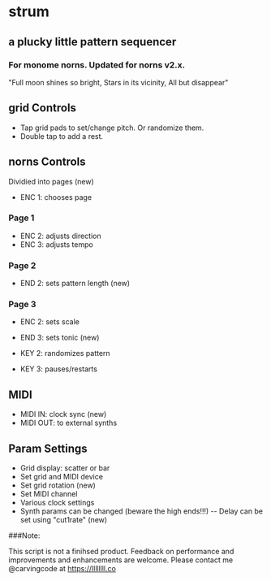 # strum
## a plucky little pattern sequencer

### For monome norns. Updated for norns v2.x.

"Full moon shines so bright, Stars in its vicinity, All but disappear"

## grid Controls

- Tap grid pads to set/change pitch. Or randomize them.
- Double tap to add a rest.

## norns Controls

Dividied into pages (new)

- ENC 1: chooses page

### Page 1

- ENC 2: adjusts direction
- ENC 3: adjusts tempo

### Page 2
- END 2: sets pattern length (new)

### Page 3
- ENC 2: sets scale
- END 3: sets tonic (new)

- KEY 2: randomizes pattern
- KEY 3: pauses/restarts

## MIDI

- MIDI IN: clock sync (new)
- MIDI OUT: to external synths

## Param Settings

- Grid display: scatter or bar
- Set grid and MIDI device
- Set grid rotation (new)
- Set MIDI channel
- Various clock settings
- Synth params can be changed (beware the high ends!!!)
-- Delay can be set using "cut1rate" (new)

###Note:

This script is not a finihsed product.  Feedback on performance and improvements and enhancements are welcome.  Please contact me @carvingcode at https://llllllll.co

